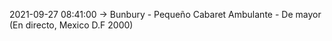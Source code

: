 2021-09-27 08:41:00 -> Bunbury - Pequeño Cabaret Ambulante - De mayor (En directo, Mexico D.F 2000)
